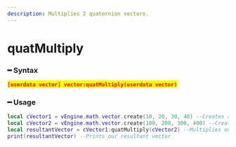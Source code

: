 ```yaml
---
description: Multiplies 2 quaternion vectors.
---
```


# quatMultiply

### ━ Syntax

<mark style="color:red;">**`[userdata vector] vector:quatMultiply(userdata vector)`**</mark>

### ━ Usage

```lua
local cVector1 = vEngine.math.vector.create(10, 20, 30, 40) --Creates a new vector 1
local cVector2 = vEngine.math.vector.create(100, 200, 300, 400) --Creates a new vector 2
local resultantVector = cVector1:quatMultiply(cVector2) --Multiplies our quaternion vector
print(resultantVector) --Prints our resultant vector
```
